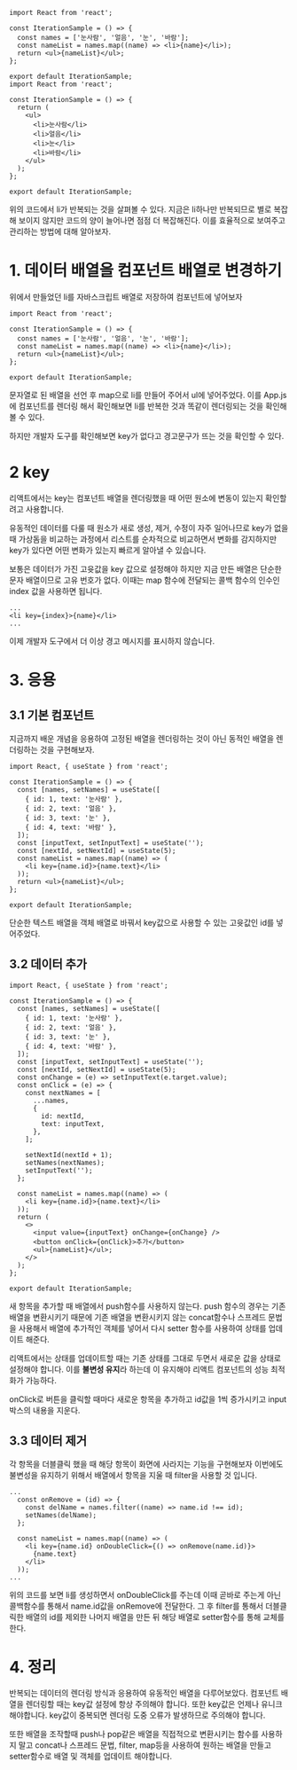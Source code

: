 ```react
import React from 'react';

const IterationSample = () => {
  const names = ['눈사람', '얼음', '눈', '바람'];
  const nameList = names.map((name) => <li>{name}</li>);
  return <ul>{nameList}</ul>;
};

export default IterationSample;
import React from 'react';

const IterationSample = () => {
  return (
    <ul>
      <li>눈사람</li>
      <li>얼음</li>
      <li>눈</li>
      <li>바람</li>
    </ul>
  );
};

export default IterationSample;
```

위의 코드에서 li가 반복되는 것을 살펴볼 수 있다. 지금은 li하나만 반복되므로 별로 복잡해 보이지 않지만 코드의 양이 늘어나면 점점 더 복잡해진다. 이를 효율적으로 보여주고 관리하는 방법에 대해 알아보자.



# 1. 데이터 배열을 컴포넌트 배열로 변경하기

위에서 만들었던 li를 자바스크립트 배열로 저장하여 컴포넌트에 넣어보자

```react
import React from 'react';

const IterationSample = () => {
  const names = ['눈사람', '얼음', '눈', '바람'];
  const nameList = names.map((name) => <li>{name}</li>);
  return <ul>{nameList}</ul>;
};

export default IterationSample;
```

문자열로 된 배열을 선언 후 map으로 li를 만들어 주어서 ul에 넣어주었다. 이를 App.js에 컴포넌트를 렌더링 해서 확인해보면 li를 반복한 것과 똑같이 렌더링되는 것을 확인해 볼 수 있다.

하지만 개발자 도구를 확인해보면 key가 없다고 경고문구가 뜨는 것을 확인할 수 있다.

# 2 key

리액트에서는 key는 컴포넌트 배열을 렌더링했을 때 어떤 원소에 변동이 있는지 확인할려고 사용합니다.

 유동적인 데이터를 다룰 때 원소가 새로 생성, 제거, 수정이 자주 일어나므로 key가 없을 때 가상돔을 비교하는 과정에서 리스트를 순차적으로 비교하면서 변화를 감지하지만 key가 있다면 어떤 변화가 있는지 빠르게 알아낼 수 있습니다.

보통은 데이터가 가진 고윳값을 key 값으로 설정해야 하지만 지금 만든 배열은 단순한 문자 배열이므로 고유 번호가 없다. 이때는 map 함수에 전달되는 콜백 함수의 인수인 index 값을 사용하면 됩니다.

```react
...
<li key={index}>{name}</li>
...
```

이제 개발자 도구에서 더 이상 경고 메시지를 표시하지 않습니다.



# 3. 응용

## 3.1 기본 컴포넌트

지금까지 배운 개념을 응용하여 고정된 배열을 렌더링하는 것이 아닌 동적인 배열을 렌더링하는 것을 구현해보자.

```react
import React, { useState } from 'react';

const IterationSample = () => {
  const [names, setNames] = useState([
    { id: 1, text: '눈사람' },
    { id: 2, text: '얼음' },
    { id: 3, text: '눈' },
    { id: 4, text: '바람' },
  ]);
  const [inputText, setInputText] = useState('');
  const [nextId, setNextId] = useState(5);
  const nameList = names.map((name) => (
    <li key={name.id}>{name.text}</li>
  ));
  return <ul>{nameList}</ul>;
};

export default IterationSample;
```

단순한 텍스트 배열을 객체 배열로 바꿔서 key값으로 사용할 수 있는 고윳값인 id를 넣어주었다.



## 3.2 데이터 추가

```react
import React, { useState } from 'react';

const IterationSample = () => {
  const [names, setNames] = useState([
    { id: 1, text: '눈사람' },
    { id: 2, text: '얼음' },
    { id: 3, text: '눈' },
    { id: 4, text: '바람' },
  ]);
  const [inputText, setInputText] = useState('');
  const [nextId, setNextId] = useState(5);
  const onChange = (e) => setInputText(e.target.value);
  const onClick = (e) => {
    const nextNames = [
      ...names,
      {
        id: nextId,
        text: inputText,
      },
    ];

    setNextId(nextId + 1);
    setNames(nextNames);
    setInputText('');
  };

  const nameList = names.map((name) => (
    <li key={name.id}>{name.text}</li>
  ));
  return (
    <>
      <input value={inputText} onChange={onChange} />
      <button onClick={onClick}>추가</button>
      <ul>{nameList}</ul>;
    </>
  );
};

export default IterationSample;
```

새 항목을 추가할 때 배열에서 push함수를 사용하지 않는다. push 함수의 경우는 기존배열을 변환시키기 때문에 기존 배열을 변환시키지 않는 concat함수나 스프레드 문법을 사용해서 배열에 추가적인 객체를 넣어서 다시 setter 함수를 사용하여 상태를 업데이트 해준다.

리액트에서는 상태를 업데이트할 때는 기존 상태를 그대로 두면서 새로운 값을 상태로 설정해야 합니다. 이를 **불변성 유지**라 하는데 이 유지해야 리액트 컴포넌트의 성능 최적화가 가능하다.

onClick로 버튼을 클릭할 때마다 새로운 항목을 추가하고 id값을 1씩 증가시키고 input박스의 내용을 지운다.

## 3.3 데이터 제거 

각 항목을 더블클릭 했을 때 해당 항목이 화면에 사라지는 기능을 구현해보자 이번에도 불변성을 유지하기 위해서 배열에서 항목을 지울 때 filter을 사용할 것 입니다.

```react
...
  const onRemove = (id) => {
    const delName = names.filter((name) => name.id !== id);
    setNames(delName);
  };

  const nameList = names.map((name) => (
    <li key={name.id} onDoubleClick={() => onRemove(name.id)}>
      {name.text}
    </li>
  ));
...
```

위의 코드를 보면 li를 생성하면서 onDoubleClick를 주는데 이때 곧바로 주는게 아닌 콜백함수를 통해서 name.id값을 onRemove에 전달한다. 그 후 filter를 통해서 더블클릭한 배열의 id를 제외한 나머지 배열을 만든 뒤 해당 배열로 setter함수를 통해 교체를 한다.



# 4. 정리

반복되는 데이터의 렌더링 방식과 응용하여 유동적인 배열을 다루어보았다. 컴포넌트 배열을 렌더링할 때는 key값 설정에 항상 주의해야 합니다. 또한 key값은 언제나 유니크해야합니다. key값이 중복되면 렌더링 도중 오류가 발생하므로 주의해야 합니다.

또한 배열을 조작할때 push나 pop같은 배열을 직접적으로 변환시키는 함수를 사용하지 말고 concat나 스프레드 문법, filter, map등을 사용하여 원하는 배열을 만들고 setter함수로 배열 및 객체를 업데이트 해야합니다.

